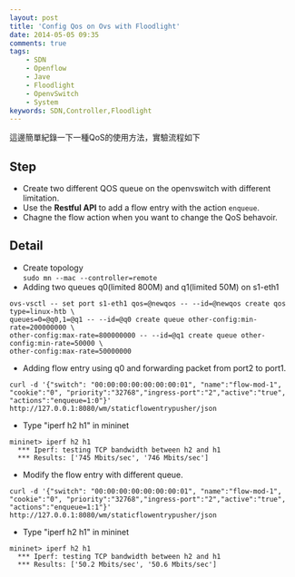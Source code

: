 ```yaml
---
layout: post
title: 'Config Qos on Ovs with Floodlight'
date: 2014-05-05 09:35
comments: true
tags:
	- SDN
	- Openflow
	- Jave
	- Floodlight
	- OpenvSwitch
	- System
keywords: SDN,Controller,Floodlight
---
```

這邊簡單紀錄一下一種QoS的使用方法，實驗流程如下


Step
----
- Create two different QOS queue on the openvswitch with different limitation.
- Use the **Restful API** to add a flow entry with the action `enqueue`.
- Chagne the flow action when you want to change the QoS behavoir.



Detail
------
- Create topology    
`sudo mn --mac --controller=remote`
- Adding two queues q0(limited 800M) and q1(limited 50M) on s1-eth1 
```
ovs-vsctl -- set port s1-eth1 qos=@newqos -- --id=@newqos create qos type=linux-htb \
queues=0=@q0,1=@q1 -- --id=@q0 create queue other-config:min-rate=200000000 \
other-config:max-rate=800000000 -- --id=@q1 create queue other-config:min-rate=50000 \
other-config:max-rate=50000000
```
- Adding flow entry using q0 and forwarding packet from port2 to port1.
```
curl -d '{"switch": "00:00:00:00:00:00:00:01", "name":"flow-mod-1", "cookie":"0", "priority":"32768","ingress-port":"2","active":"true", "actions":"enqueue=1:0"}' http://127.0.0.1:8080/wm/staticflowentrypusher/json
```
- Type "iperf h2 h1" in mininet   
```  
mininet> iperf h2 h1  
  *** Iperf: testing TCP bandwidth between h2 and h1  
  *** Results: ['745 Mbits/sec', '746 Mbits/sec']  
```

- Modify the flow entry with different queue.
```
curl -d '{"switch": "00:00:00:00:00:00:00:01", "name":"flow-mod-1", "cookie":"0", "priority":"32768","ingress-port":"2","active":"true", "actions":"enqueue=1:1"}' http://127.0.0.1:8080/wm/staticflowentrypusher/json
```
- Type "iperf h2 h1" in mininet   
```  
mininet> iperf h2 h1  
  *** Iperf: testing TCP bandwidth between h2 and h1  
  *** Results: ['50.2 Mbits/sec', '50.6 Mbits/sec']
```


